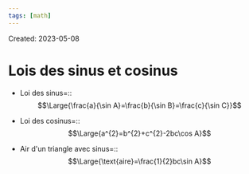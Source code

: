 ```yaml
---
tags: [math] 
---
```

Created: 2023-05-08

# Lois des sinus et cosinus
- Loi des sinus=::$$\Large{\frac{a}{\sin A}=\frac{b}{\sin B}=\frac{c}{\sin C}}$$
<!--SR:!2023-11-14,117,250-->
- Loi des cosinus=::$$\Large{a^{2}=b^{2}+c^{2}-2bc\cos A}$$
<!--SR:!2024-01-11,91,230-->

- Air d'un triangle avec sinus=::$$\Large{\text{aire}=\frac{1}{2}bc\sin A}$$
<!--SR:!2023-12-22,57,230-->

